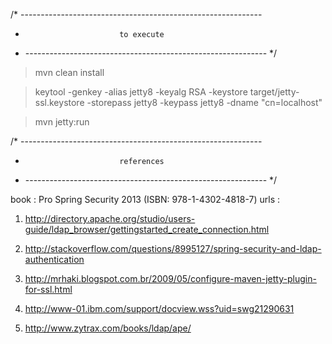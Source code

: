 /* ------------------------------------------------------------
 * 							to execute
 * ------------------------------------------------------------ */


> mvn clean install

> keytool -genkey -alias jetty8 -keyalg RSA -keystore target/jetty-ssl.keystore -storepass jetty8 -keypass jetty8 -dname "cn=localhost"

> mvn jetty:run


/* ------------------------------------------------------------
 * 							references
 * ------------------------------------------------------------ */


book : Pro Spring Security 2013 (ISBN: 978-1-4302-4818-7)
urls :

  1. http://directory.apache.org/studio/users-guide/ldap_browser/gettingstarted_create_connection.html

  2. http://stackoverflow.com/questions/8995127/spring-security-and-ldap-authentication

  3. http://mrhaki.blogspot.com.br/2009/05/configure-maven-jetty-plugin-for-ssl.html

  4. http://www-01.ibm.com/support/docview.wss?uid=swg21290631

  5. http://www.zytrax.com/books/ldap/ape/